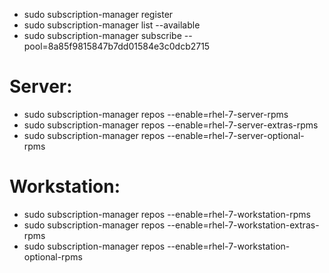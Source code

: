  - sudo subscription-manager register 
 - sudo subscription-manager list --available
 - sudo subscription-manager subscribe --pool=8a85f9815847b7dd01584e3c0dcb2715

# Server:
 - sudo subscription-manager repos --enable=rhel-7-server-rpms
 - sudo subscription-manager repos --enable=rhel-7-server-extras-rpms
 - sudo subscription-manager repos --enable=rhel-7-server-optional-rpms


# Workstation:
 - sudo subscription-manager repos --enable=rhel-7-workstation-rpms
 - sudo subscription-manager repos --enable=rhel-7-workstation-extras-rpms
 - sudo subscription-manager repos --enable=rhel-7-workstation-optional-rpms
